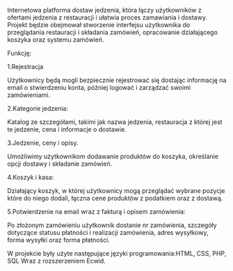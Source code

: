 Internetowa platforma dostaw jedzenia, która łączy użytkowników z ofertami jedzenia z restauracji i ułatwia proces zamawiania i dostawy. Projekt będzie obejmował stworzenie interfejsu użytkownika do przeglądania restauracji i składania zamówień, opracowanie działającego koszyka oraz systemu zamówień.

Funkcję:

1.Rejestracja

Użytkownicy będą mogli bezpiecznie rejestrować się dostając informację na email o stwierdzeniu konta, później logować i zarządzać swoimi zamówieniami.

2.Kategorie jedzenia:

Katalog ze szczegółami, takimi jak nazwa jedzenia, restauracja z której jest te jedzenie, cena i informacje o dostawie.

3.Jedzenie, ceny i opisy.

Umożliwimy użytkownikom dodawanie produktów do koszyka, określanie opcji dostawy i składanie zamówień.

4.Koszyk i kasa:

Działający koszyk, w której użytkownicy mogą przeglądać wybrane pozycje które do niego dodali, łączna cene produktów z podatkiem oraz z dostawą.

5.Potwierdzenie na email wraz z fakturą i opisem zamówienia:

Po złożonym zamówieniu użytkownik dostanie nr zamówienia, szczegóły dotyczące statusu płatności i realizacji zamówienia, adres wysyłkowy, forma wysyłki oraz forma płatności.

W projekcie były użyte następujące języki programowania:HTML, CSS, PHP, SQL
Wraz z rozszerzeniem Ecwid.
